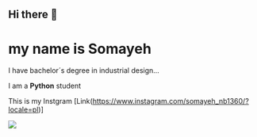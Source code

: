 ## Hi there 👋
# my name is Somayeh
I have bachelor´s degree in industrial design...

I am a **Python** student

This is my Instgram [Link(https://www.instagram.com/somayeh_nb1360/?locale=pl)]

![](https://contentstatic.techgig.com/thumb/msid-107923788,width-800,resizemode-4/Python-programming-Must-have-tools-for-ML-and-Data-Science.jpg?9098)